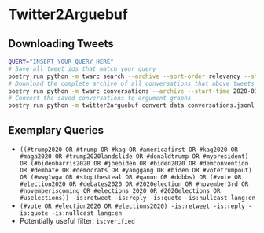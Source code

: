 # Twitter2Arguebuf

## Downloading Tweets

```sh
QUERY="INSERT_YOUR_QUERY_HERE"
# Save all tweet ids that match your query
poetry run python -m twarc search --archive --sort-order relevancy --start-time 2020-01-01 --end-time 2021-01-31 --minimal-fields --limit 90 --max-results 50 "$QUERY" /dev/stdout | poetry run python -m twarc dehydrate - data/tweets.txt
# Download the complete archive of all conversations that above tweets are part of
poetry run python -m twarc conversations --archive --start-time 2020-01-01 --end-time 2021-01-31 data/tweets.txt data/conversations.jsonl
# Convert the saved conversations to argument graphs
poetry run python -m twitter2arguebuf convert data conversations.jsonl --output-folder data/generated-graphs --render --min-chars 70 --min-interactions 0 --min-depth 2
```

## Exemplary Queries

- `((#trump2020 OR #trump OR #kag OR #americafirst OR #kag2020 OR #maga2020 OR #trump2020landslide OR #donaldtrump OR #mypresident) OR (#bidenharris2020 OR #joebiden OR #biden2020 OR #demconvention OR #dembate OR #democrats OR #yanggang OR #biden OR #votetrumpout) OR (#wwg1wga OR #stopthesteal OR #qanon OR #dobbs) OR (#vote OR #election2020 OR #debates2020 OR #2020election OR #november3rd OR #novemberiscoming OR #elections_2020 OR #2020elections OR #uselections)) -is:retweet -is:reply -is:quote -is:nullcast lang:en`
- `(#vote OR #election2020 OR #elections2020) -is:retweet -is:reply -is:quote -is:nullcast lang:en`
- Potentially useful filter: `is:verified`
